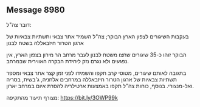 ## Message 8980

דובר צה"ל:

בעקבות השיגורים לצפון הארץ הבוקר; צה"ל השמיד אתר צבאי ותשתיות צבאיות של ארגון הטרור חיזבאללה בשטח לבנון

הבוקר זוהו כ-35 שיגורים שחצו משטח לבנון לעבר מרחב הר מירון בצפון הארץ, אין נפגעים ולא נגרם נזק ליחידת הבקרה האווירית שבמרחב.

בתגובה לאותם שיגורים, מטוסי קרב תקפו והשמידו לפני זמן קצר אתר צבאי ומספר תשתיות צבאיות של ארגון הטרור חיזבאללה במרחבים אלחניה, ג'בשית, בסריה ואל-מנצורי.
בנוסף, כוחות צה"ל תקפו באמצעות ארטילריה להסרת איום במרחב יארון.

מצורף תיעוד מהתקיפה: https://bit.ly/3OWP99k


